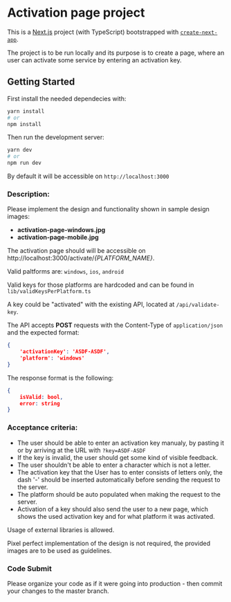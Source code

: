 # Activation page project
This is a [Next.js](https://nextjs.org/) project (with TypeScript) bootstrapped with [`create-next-app`](https://github.com/vercel/next.js/tree/canary/packages/create-next-app).

The project is to be run locally and its purpose is to create a page, where an user can activate some service by entering an activation key.



## Getting Started

First install the needed dependecies with:

```bash
yarn install
# or
npm install
```

Then run the development server:

```bash
yarn dev
# or
npm run dev
```

By default it will be accessible on `http://localhost:3000`

### Description:

Please implement the design and functionality shown in sample design images:
- **activation-page-windows.jpg**
- **activation-page-mobile.jpg**

The activation page should will be accessible on http://localhost:3000/activate/_{PLATFORM_NAME}_.

Valid paltforms are: `windows`, `ios`, `android`

Valid keys for those platforms are hardcoded and can be found in `lib/validKeysPerPlatform.ts`


A key could be "activated" with the existing API, located at `/api/validate-key`.

The API accepts **POST** requests with the Content-Type of `application/json` and the expected format:
```json
{
    'activationKey': 'ASDF-ASDF',
	'platform': 'windows'
}
```
The response format is the following:
```json
{
    isValid: bool,
    error: string
}
```

### Acceptance criteria:
- The user should be able to enter an activation key manualy, by pasting it or by arriving at the URL with `?key=ASDF-ASDF`
- If the key is invalid, the user should get some kind of visible feedback.
- The user shouldn't be able to enter a character which is not a letter.
- The activation key that the User has to enter consists of letters only, the dash '-' should be inserted automatically before sending the request to the server.
- The platform should be auto populated when making the request to the server.
- Activation of a key should also send the user to a new page, which shows the used activation key and for what platform it was activated.

Usage of external libraries is allowed.

Pixel perfect implementation of the design is not required, the provided images are to be used as guidelines.

### Code Submit
Please organize your code as if it were going into production - then commit your changes to the master branch.